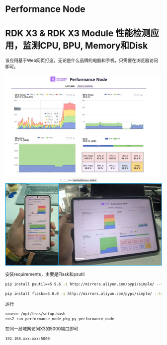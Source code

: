 # Performance Node

# RDK X3 & RDK X3 Module 性能检测应用，监测CPU, BPU, Memory和Disk

该应用基于Web网页打造，无论是什么品牌的电脑和手机，只需要在浏览器访问即可。

<img src=".\doc\desktop_demo.jpg" alt="desktop_demo" style="zoom:70%;" />

<img src=".\doc\mult_device.jpg" alt="mult_device" style="zoom:70%;" />

安装requirements，主要是Flask和psutil

```bash
pip install psutil==5.9.6 -i http://mirrors.aliyun.com/pypi/simple/ --trusted-host mirrors.aliyun.com
```
```bash
pip install flask==3.0.0 -i http://mirrors.aliyun.com/pypi/simple/ --trusted-host mirrors.aliyun.com
```


运行

```
source /opt/tros/setup.bash
ros2 run performance_node_pkg_py performance_node
```

在同一局域网访问X3的5000端口即可

```bash
192.168.xxx.xxx:5000
```



